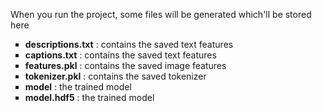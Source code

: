 When you run the project, some files will be generated which'll be stored here

<ul type="square">
	<li><strong>descriptions.txt</strong> : contains the saved text features</li>
	<li><strong>captions.txt</strong> : contains the saved text features</li>
	<li><strong>features.pkl</strong> : contains the saved image features</li>
	<li><strong>tokenizer.pkl</strong> : contains the saved tokenizer</li>
	<li><strong>model</strong> : the trained model</li>
	<li><strong>model.hdf5</strong> : the trained model</li>
</ul>
